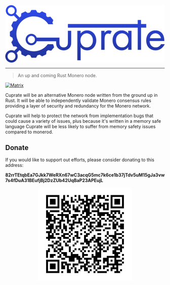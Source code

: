 <div>
  <img src="misc/logo/wordmark/CuprateWordmark.svg" alt="Cuprate"/>
</div>

----

> An up and coming Rust Monero node.

[![Matrix](https://img.shields.io/badge/Matrix-Cuprate-white?logo=matrix&labelColor=grey&logoColor=white)](https://matrix.to/#/#cuprate:monero.social)

Cuprate will be an alternative Monero node written from the ground up in Rust. It 
will be able to independently validate Monero consensus rules providing a layer of 
security and redundancy for the Monero network.

Cuprate will help to protect the network from implementation bugs that could 
cause a variety of issues, plus because it's written in a memory safe language Cuprate 
will be less likely to suffer from memory safety issues compared to monerod.



## Donate

If you would like to support out efforts, please consider donating to this address:

**82rrTEtqbEa7GJkk7WeRXn67wC3acqG5mc7k6ce1b37jTdv5uM15gJa3vw7s4fDuA31BEufjBj2DzZUb42UqBaP23APEujL**

<div align=center><img src="https://raw.githubusercontent.com/Cuprate/cuprate/main/qr-code.png"></img></div>
